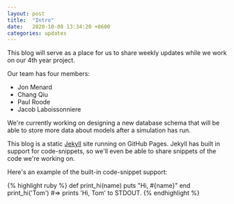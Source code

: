 ```yaml
---
layout: post
title:  "Intro"
date:   2020-10-08 13:34:20 +0600
categories: updates
---
```

This blog will serve as a place for us to share weekly updates while we work on our 4th year project.

Our team has four members:
* Jon Menard
* Chang Qiu
* Paul Roode
* Jacob Laboissonniere

We're currently working on designing a new database schema that will be able to store more data about models after a simulation has run.

This blog is a static [Jekyll][jekyll-docs] site running on GitHub Pages. Jekyll has built in support for code-snippets, so we'll even be able to share snippets of the code we're working on.

Here's an example of the built-in code-snippet support:

{% highlight ruby %}
def print_hi(name)
  puts "Hi, #{name}"
end
print_hi('Tom')
#=> prints 'Hi, Tom' to STDOUT.
{% endhighlight %}


[jekyll-docs]: https://jekyllrb.com/docs/home
